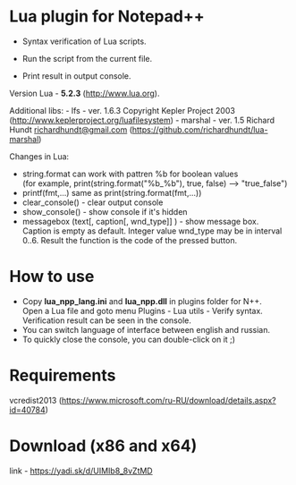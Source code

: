 # Lua plugin for Notepad++
  
* Syntax verification of Lua scripts.
 
* Run the script from the current file.
* Print result in output console.

 Version Lua - **5.2.3**  (http://www.lua.org).
 
 Additional libs:
	- lfs - ver. 1.6.3 Copyright Kepler Project 2003 (http://www.keplerproject.org/luafilesystem)
	- marshal - ver. 1.5 Richard Hundt <richardhundt@gmail.com> (https://github.com/richardhundt/lua-marshal)	

 Changes in Lua:
 - string.format can work with pattren %b for boolean values  
   (for example, print(string.format("%b_%b"), true, false) --> "true_false")
 - printf(fmt,...) same as print(string.format(fmt,...))
 - clear_console() - clear output console
 - show_console() - show console if it's hidden
 - messagebox (text[, caption[, wnd_type]] ) - show message box.  
 Caption is empty as default. Integer value wnd_type may be in interval 0..6.
 Result the function is the code of the pressed button.

# How to use  
 - Copy **lua_npp_lang.ini** and **lua_npp.dll** in plugins folder for N++.  
 Open a Lua file and goto menu Plugins - Lua utils - Verify syntax. Verification result can be seen in the console.  
 - You can switch language of interface between english and russian.  
 - To quickly close the console, you can double-click on it ;)

# Requirements
  vcredist2013 (https://www.microsoft.com/ru-RU/download/details.aspx?id=40784)

# Download (x86 and x64)
  link - https://yadi.sk/d/UIMIb8_8vZtMD
